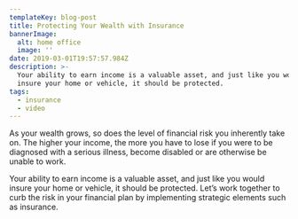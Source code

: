 ```yaml
---
templateKey: blog-post
title: Protecting Your Wealth with Insurance
bannerImage:
  alt: home office
  image: ''
date: 2019-03-01T19:57:57.984Z
description: >-
  Your ability to earn income is a valuable asset, and just like you would
  insure your home or vehicle, it should be protected.
tags:
  - insurance
  - video
---
```

As your wealth grows, so does the level of financial risk you inherently take on. The higher your income, the more you have to lose if you were to be diagnosed with a serious illness, become disabled or are otherwise be unable to work.

Your ability to earn income is a valuable asset, and just like you would insure your home or vehicle, it should be protected. Let’s work together to curb the risk in your financial plan by implementing strategic elements such as insurance.

